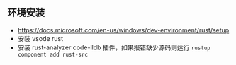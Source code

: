 ## 环境安装

- https://docs.microsoft.com/en-us/windows/dev-environment/rust/setup
- 安装 vsode rust
- 安装 rust-analyzer code-lldb 插件，如果报错缺少源码则运行 `rustup component add rust-src`

